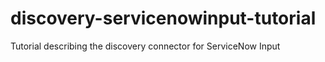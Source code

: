 # discovery-servicenowinput-tutorial
Tutorial describing the discovery connector for ServiceNow Input
